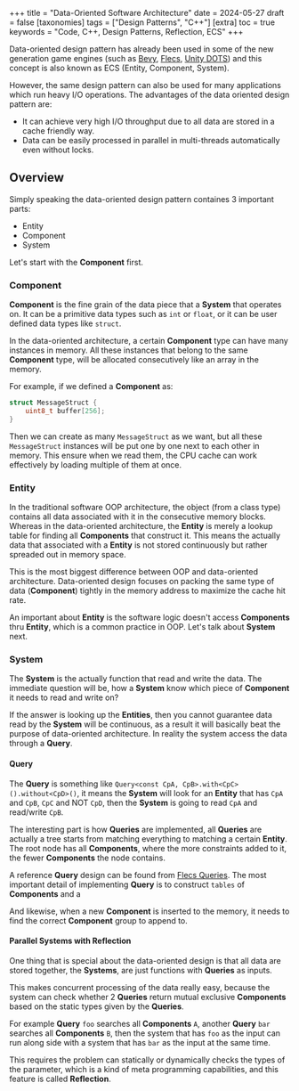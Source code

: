 
+++
title = "Data-Oriented Software Architecture"
date = 2024-05-27
draft = false
[taxonomies]
  tags = ["Design Patterns", "C++"]
[extra]
  toc = true
	keywords = "Code, C++, Design Patterns, Reflection, ECS"
+++

Data-oriented design pattern has already been used in some of the new generation game engines (such as [Bevy](https://bevyengine.org/), [Flecs](https://www.flecs.dev/flecs/), [Unity DOTS](https://unity.com/dots)) and this concept is also known as ECS (Entity, Component, System).

However, the same design pattern can also be used for many applications which run heavy I/O operations. The advantages of the data oriented design pattern are:

* It can achieve very high I/O throughput due to all data are stored in a cache friendly way.
* Data can be easily processed in parallel in multi-threads automatically even without locks.

## Overview

Simply speaking the data-oriented design pattern containes 3 important parts:

* Entity
* Component
* System

Let's start with the **Component** first.

### Component

**Component** is the fine grain of the data piece that a **System** that operates on. It can be a primitive data types such as `int` or `float`, or it can be user defined data types like `struct`.

In the data-oriented architecture, a certain **Component** type can have many instances in memory. All these instances that belong to the same **Component** type, will be allocated consecutively like an array in the memory.

For example, if we defined a **Component** as:

```cpp
struct MessageStruct {
	uint8_t buffer[256];
}
```

Then we can create as many `MessageStruct` as we want, but all these `MessageStruct` instances will be put one by one next to each other in memory. This ensure when we read them, the CPU cache can work effectively by loading multiple of them at once.

### Entity

In the traditional software OOP architecture, the object (from a class type) contains all data associated with it in the consecutive memory blocks. Whereas in the data-oriented architecture, the **Entity** is merely a lookup table for finding all **Components** that construct it. This means the actually data that associated with a **Entity** is not stored continuously but rather spreaded out in memory space.

This is the most biggest difference between OOP and data-oriented architecture. Data-oriented design focuses on packing the same type of data (**Component**) tightly in the memory address to maximize the cache hit rate.

An important about **Entity** is the software logic doesn't access **Components** thru **Entity**, which is a common practice in OOP. Let's talk about **System** next.

### System

The **System** is the actually function that read and write the data. The immediate question will be, how a **System** know which piece of **Component** it needs to read and write on?

If the answer is looking up the **Entities**, then you cannot guarantee data read by the **System** will be continuous, as a result it will basically beat the purpose of data-oriented architecture. In reality the system access the data through a **Query**.

#### Query

The **Query** is something like `Query<const CpA, CpB>.with<CpC>().without<CpD>()`, it means the **System** will look for an **Entity** that has `CpA` and `CpB`, `CpC` and NOT `CpD`, then the **System** is going to read `CpA` and read/write `CpB`.

The interesting part is how **Queries** are implemented, all **Queries** are actually a tree starts from matching everything to matching a certain **Entity**. The root node has all **Components**, where the more constraints added to it, the fewer **Components** the node contains.

A reference **Query** design can be found from [Flecs Queries](https://www.flecs.dev/flecs/md_docs_2Queries.html). The most important detail of implementing **Query** is to construct `tables` of **Components** and a

And likewise, when a new **Component** is inserted to the memory, it needs to find the correct **Component** group to append to.

#### Parallel Systems with Reflection

One thing that is special about the data-oriented design is that all data are stored together, the **Systems**, are just functions with **Queries** as inputs.

This makes concurrent processing of the data really easy, because the system can check whether 2 **Queries** return mutual exclusive **Components** based on the static types given by the **Queries**.

For example **Query** `foo` searches all **Components** `A`, another **Query** `bar` searches all **Components** `B`, then the system that has `foo` as the input can run along side with a system that has `bar` as the input at the same time.

This requires the problem can statically or dynamically checks the types of the parameter, which is a kind of meta programming capabilities, and this feature is called **Reflection**.
